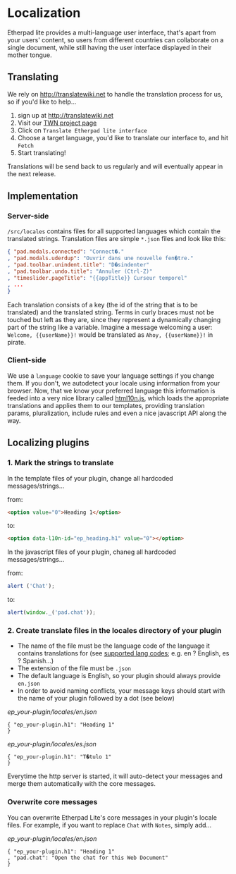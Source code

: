 # Localization
Etherpad lite provides a  multi-language user interface, that's apart from your users' content, so users from different countries can collaborate on a single document, while still having the user interface displayed in their mother tongue.


## Translating
We rely on http://translatewiki.net to handle the translation process for us, so if you'd like to help...

1. sign up at http://translatewiki.net
2. Visit our [TWN project page](https://translatewiki.net/wiki/Translating:Etherpad_lite)
3. Click on `Translate Etherpad lite interface`
4. Choose a target language, you'd like to translate our interface to, and hit `Fetch`
5. Start translating!

Translations will be send back to us regularly and will eventually appear in the next release.

## Implementation

### Server-side
`/src/locales` contains files for all supported languages which contain the translated strings. Translation files are simple `*.json` files and look like this:

```json
{ "pad.modals.connected": "Connect�."
, "pad.modals.uderdup": "Ouvrir dans une nouvelle fen�tre."
, "pad.toolbar.unindent.title": "D�sindenter"
, "pad.toolbar.undo.title": "Annuler (Ctrl-Z)"
, "timeslider.pageTitle": "{{appTitle}} Curseur temporel"
, ...
}
```

Each translation consists of a key (the id of the string that is to be translated) and the translated string. Terms in curly braces must not be touched but left as they are, since they represent a dynamically changing part of the string like a variable. Imagine a message welcoming a user: `Welcome, {{userName}}!` would be translated as `Ahoy, {{userName}}!` in pirate.

### Client-side
We use a `language` cookie to save your language settings if you change them. If you don't, we autodetect your locale using information from your browser. Now, that we know your preferred language this information is feeded into a very nice library called [html10n.js](https://github.com/marcelklehr/html10n.js), which loads the appropriate translations and applies them to our templates, providing translation params, pluralization, include rules and even a nice javascript API along the way.



## Localizing plugins

### 1. Mark the strings to translate

In the template files of your plugin, change all hardcoded messages/strings...

from:
```html
<option value="0">Heading 1</option>
```
to:
```html
<option data-l10n-id="ep_heading.h1" value="0"></option>
```

In the javascript files of your plugin, chaneg all hardcoded messages/strings...

from:
```js
alert ('Chat');
```
to:
```js
alert(window._('pad.chat'));
```
### 2. Create translate files in the locales directory of your plugin

* The name of the file must be the language code of the language it contains translations for (see [supported lang codes](http://joker-x.github.com/languages4translatewiki/test/); e.g. en ? English, es ? Spanish...)
* The extension of the file must be `.json`
* The default language is English, so your plugin should always provide `en.json`
* In order to avoid naming conflicts, your message keys should start with the name of your plugin followed by a dot (see below)

*ep_your-plugin/locales/en.json*
```
{ "ep_your-plugin.h1": "Heading 1"
}
```

*ep_your-plugin/locales/es.json*
```
{ "ep_your-plugin.h1": "T�tulo 1"
}
```

Everytime the http server is started, it will auto-detect your messages and merge them automatically with the core messages.

### Overwrite core messages

You can overwrite Etherpad Lite's core messages in your plugin's locale files.
For example, if you want to replace `Chat` with `Notes`, simply add...

*ep_your-plugin/locales/en.json*
```
{ "ep_your-plugin.h1": "Heading 1"
, "pad.chat": "Open the chat for this Web Document"
}
```